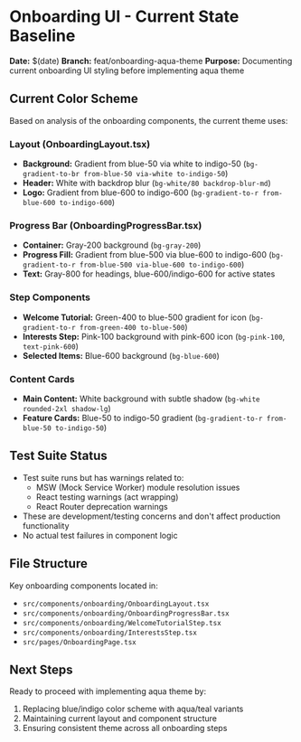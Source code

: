 # Onboarding UI - Current State Baseline

**Date:** $(date)
**Branch:** feat/onboarding-aqua-theme
**Purpose:** Documenting current onboarding UI styling before implementing aqua theme

## Current Color Scheme

Based on analysis of the onboarding components, the current theme uses:

### Layout (OnboardingLayout.tsx)
- **Background:** Gradient from blue-50 via white to indigo-50 (`bg-gradient-to-br from-blue-50 via-white to-indigo-50`)
- **Header:** White with backdrop blur (`bg-white/80 backdrop-blur-md`)
- **Logo:** Gradient from blue-600 to indigo-600 (`bg-gradient-to-r from-blue-600 to-indigo-600`)

### Progress Bar (OnboardingProgressBar.tsx) 
- **Container:** Gray-200 background (`bg-gray-200`)
- **Progress Fill:** Gradient from blue-500 via blue-600 to indigo-600 (`bg-gradient-to-r from-blue-500 via-blue-600 to-indigo-600`)
- **Text:** Gray-800 for headings, blue-600/indigo-600 for active states

### Step Components
- **Welcome Tutorial:** Green-400 to blue-500 gradient for icon (`bg-gradient-to-r from-green-400 to-blue-500`)
- **Interests Step:** Pink-100 background with pink-600 icon (`bg-pink-100`, `text-pink-600`)
- **Selected Items:** Blue-600 background (`bg-blue-600`)

### Content Cards
- **Main Content:** White background with subtle shadow (`bg-white rounded-2xl shadow-lg`)
- **Feature Cards:** Blue-50 to indigo-50 gradient (`bg-gradient-to-r from-blue-50 to-indigo-50`)

## Test Suite Status

- Test suite runs but has warnings related to:
  - MSW (Mock Service Worker) module resolution issues
  - React testing warnings (act wrapping)
  - React Router deprecation warnings
- These are development/testing concerns and don't affect production functionality
- No actual test failures in component logic

## File Structure

Key onboarding components located in:
- `src/components/onboarding/OnboardingLayout.tsx`
- `src/components/onboarding/OnboardingProgressBar.tsx`
- `src/components/onboarding/WelcomeTutorialStep.tsx`
- `src/components/onboarding/InterestsStep.tsx`
- `src/pages/OnboardingPage.tsx`

## Next Steps

Ready to proceed with implementing aqua theme by:
1. Replacing blue/indigo color scheme with aqua/teal variants
2. Maintaining current layout and component structure
3. Ensuring consistent theme across all onboarding steps
